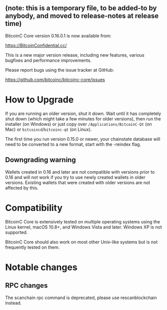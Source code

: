 ## (note: this is a temporary file, to be added-to by anybody, and moved to release-notes at release time)

BitcoinC Core version 0.16.0.1 is now available from:

  <https://BitcoinConfidential.cc/>

This is a new major version release, including new features, various bugfixes
and performance improvements.

Please report bugs using the issue tracker at GitHub:

  <https://github.com/bitcoinc/bitcoinc-core/issues>


How to Upgrade
==============

If you are running an older version, shut it down. Wait until it has completely
shut down (which might take a few minutes for older versions), then run the
installer (on Windows) or just copy over `/Applications/BitcoinC-Qt` (on Mac)
or `bitcoincd`/`bitcoinc-qt` (on Linux).

The first time you run version 0.15.0 or newer, your chainstate database will need to be converted to a
new format, start with the -reindex flag.


Downgrading warning
-------------------

Wallets created in 0.16 and later are not compatible with versions prior to 0.16
and will not work if you try to use newly created wallets in older versions. Existing
wallets that were created with older versions are not affected by this.

Compatibility
==============

BitcoinC Core is extensively tested on multiple operating systems using
the Linux kernel, macOS 10.8+, and Windows Vista and later. Windows XP is not supported.

BitcoinC Core should also work on most other Unix-like systems but is not
frequently tested on them.

Notable changes
===============


RPC changes
------------

The scanchain rpc command is deprecated, please use rescanblockchain instead.








